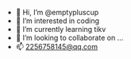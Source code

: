 - 👋 Hi, I’m @emptypluscup
- 👀 I’m interested in coding
- 🌱 I’m currently learning  tikv
- 💞️ I’m looking to collaborate on ...
- 📫 2256758145@qq.com

<!---
emptypluscup/emptypluscup is a ✨ special ✨ repository because its `README.md` (this file) appears on your GitHub profile.
You can click the Preview link to take a look at your changes.
--->
